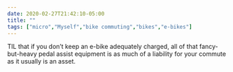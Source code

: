 ```yaml
---
date: 2020-02-27T21:42:10-05:00
title: ""
tags: ["micro","Myself","bike commuting","bikes","e-bikes"]
---
```

TIL that if you don’t keep an e-bike adequately charged, all of that fancy-but-heavy pedal assist equipment is as much of a liability for your commute as it usually is an asset.
